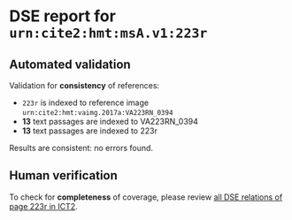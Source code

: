 # DSE report for `urn:cite2:hmt:msA.v1:223r`

## Automated validation

Validation for **consistency** of references:

-  `223r` is indexed to reference image `urn:cite2:hmt:vaimg.2017a:VA223RN_0394`
- **13** text passages are indexed to VA223RN_0394
-  **13** text passages are indexed to 223r

Results are consistent: no errors found.

## Human verification

To check for **completeness** of coverage, please review [all DSE relations of page 223r in ICT2](http://www.homermultitext.org/ict2/?urn=urn:cite2:hmt:vaimg.2017a:VA223RN_0394@0.1944,0.3368,0.4381,0.03209&urn=urn:cite2:hmt:vaimg.2017a:VA223RN_0394@0.1936,0.2957,0.4366,0.03458&urn=urn:cite2:hmt:vaimg.2017a:VA223RN_0394@0.1905,0.4156,0.4359,0.03084&urn=urn:cite2:hmt:vaimg.2017a:VA223RN_0394@0.1980,0.2201,0.4399,0.03320&urn=urn:cite2:hmt:vaimg.2017a:VA223RN_0394@0.1938,0.3566,0.4304,0.03444&urn=urn:cite2:hmt:vaimg.2017a:VA223RN_0394@0.1979,0.2379,0.4317,0.03651&urn=urn:cite2:hmt:vaimg.2017a:VA223RN_0394@0.1334,0.2379,0.06485,0.04080&urn=urn:cite2:hmt:vaimg.2017a:VA223RN_0394@0.1923,0.2781,0.4293,0.03181&urn=urn:cite2:hmt:vaimg.2017a:VA223RN_0394@0.1914,0.3173,0.4066,0.03527&urn=urn:cite2:hmt:vaimg.2017a:VA223RN_0394@0.2034,0.1959,0.4313,0.03610&urn=urn:cite2:hmt:vaimg.2017a:VA223RN_0394@0.1903,0.2598,0.4315,0.03043&urn=urn:cite2:hmt:vaimg.2017a:VA223RN_0394@0.1901,0.3959,0.4175,0.02960&urn=urn:cite2:hmt:vaimg.2017a:VA223RN_0394@0.1894,0.3763,0.4092,0.02849&urn=urn:cite2:hmt:vaimg.2017a:VA223RN_0394@0.6352,0.2001,0.1745,0.06266).

